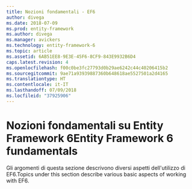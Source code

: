 ```yaml
---
title: Nozioni fondamentali - EF6
author: divega
ms.date: 2018-07-09
ms.prod: entity-framework
ms.author: divega
ms.manager: avickers
ms.technology: entity-framework-6
ms.topic: article
ms.assetid: 6AB51EE8-9E3E-45F6-8CF9-843E9932B6D4
caps.latest.revision: 4
ms.openlocfilehash: f00c0be3fc27793d0b29ae6242c44c40206415b2
ms.sourcegitcommit: 9ae71a93939887360b648618ae5527501a2d4165
ms.translationtype: HT
ms.contentlocale: it-IT
ms.lasthandoff: 07/09/2018
ms.locfileid: "37925906"
---
```

# <a name="entity-framework-6-fundamentals"></a><span data-ttu-id="93b4a-102">Nozioni fondamentali su Entity Framework 6</span><span class="sxs-lookup"><span data-stu-id="93b4a-102">Entity Framework 6 fundamentals</span></span>
<span data-ttu-id="93b4a-103">Gli argomenti di questa sezione descrivono diversi aspetti dell'utilizzo di EF6.</span><span class="sxs-lookup"><span data-stu-id="93b4a-103">Topics under this section describe various basic aspects of working with EF6.</span></span>
